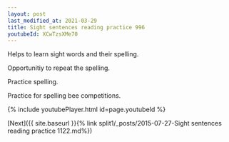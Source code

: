 ```yaml
---
layout: post
last_modified_at: 2021-03-29
title: Sight sentences reading practice 996
youtubeId: XCwTzsXMe70
---
```

 
 
Helps to learn sight words and their spelling.

Opportunitiy to repeat the spelling. 

Practice spelling. 
 
Practice for spelling bee competitions. 
 
{% include youtubePlayer.html id=page.youtubeId %}
 
 

[Next]({{ site.baseurl }}{% link  split1/_posts/2015-07-27-Sight sentences reading practice 1122.md%})
 
